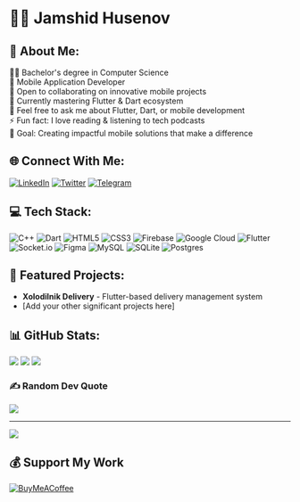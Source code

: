# 👨‍💻 Jamshid Husenov

## 💫 About Me:
👨‍🎓 Bachelor's degree in Computer Science<br>
🚀 Mobile Application Developer<br>
🤝 Open to collaborating on innovative mobile projects<br>
🌱 Currently mastering Flutter & Dart ecosystem<br>
💬 Feel free to ask me about Flutter, Dart, or mobile development<br>
⚡ Fun fact: I love reading & listening to tech podcasts<br>
🎯 Goal: Creating impactful mobile solutions that make a difference

## 🌐 Connect With Me:
[![LinkedIn](https://img.shields.io/badge/LinkedIn-%230077B5.svg?logo=linkedin&logoColor=white)](https://linkedin.com/in/jamshidhusenov)
[![Twitter](https://img.shields.io/badge/Twitter-%231DA1F2.svg?logo=Twitter&logoColor=white)](https://twitter.com/jamshidhusenov)
[![Telegram](https://img.shields.io/badge/Telegram-2CA5E0?style=flat&logo=telegram&logoColor=white)](https://t.me/jamshidhusenov)

## 💻 Tech Stack:
![C++](https://img.shields.io/badge/c++-%2300599C.svg?style=plastic&logo=c%2B%2B&logoColor=white) 
![Dart](https://img.shields.io/badge/dart-%230175C2.svg?style=plastic&logo=dart&logoColor=white) 
![HTML5](https://img.shields.io/badge/html5-%23E34F26.svg?style=plastic&logo=html5&logoColor=white) 
![CSS3](https://img.shields.io/badge/css3-%231572B6.svg?style=plastic&logo=css3&logoColor=white) 
![Firebase](https://img.shields.io/badge/firebase-%23039BE5.svg?style=plastic&logo=firebase) 
![Google Cloud](https://img.shields.io/badge/Google%20Cloud-%234285F4.svg?style=plastic&logo=google-cloud&logoColor=white) 
![Flutter](https://img.shields.io/badge/Flutter-%2302569B.svg?style=plastic&logo=Flutter&logoColor=white) 
![Socket.io](https://img.shields.io/badge/Socket.io-black?style=plastic&logo=socket.io&badgeColor=010101) 
![Figma](https://img.shields.io/badge/figma-%23F24E1E.svg?style=plastic&logo=figma&logoColor=white) 
![MySQL](https://img.shields.io/badge/mysql-%2300f.svg?style=plastic&logo=mysql&logoColor=white) 
![SQLite](https://img.shields.io/badge/sqlite-%2307405e.svg?style=plastic&logo=sqlite&logoColor=white) 
![Postgres](https://img.shields.io/badge/postgres-%23316192.svg?style=plastic&logo=postgresql&logoColor=white)

## 📱 Featured Projects:
- **Xolodilnik Delivery** - Flutter-based delivery management system
- [Add your other significant projects here]

## 📊 GitHub Stats:
![](https://github-readme-stats.vercel.app/api?username=jamshidhusenov&theme=dark&hide_border=false&include_all_commits=true&count_private=false)
![](https://github-readme-streak-stats.herokuapp.com/?user=jamshidhusenov&theme=dark&hide_border=false)
![](https://github-readme-stats.vercel.app/api/top-langs/?username=jamshidhusenov&theme=dark&hide_border=false&include_all_commits=true&count_private=false&layout=compact)

### ✍️ Random Dev Quote
![](https://quotes-github-readme.vercel.app/api?type=horizontal&theme=radical)

---
[![](https://visitcount.itsvg.in/api?id=jamshidhusenov&icon=0&color=0)](https://visitcount.itsvg.in)

## 💰 Support My Work
[![BuyMeACoffee](https://img.shields.io/badge/Buy%20Me%20a%20Coffee-ffdd00?style=for-the-badge&logo=buy-me-a-coffee&logoColor=black)](https://buymeacoffee.com/yourusername)
